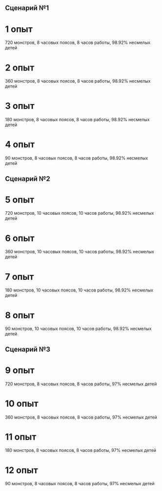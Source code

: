 ## Сценарий №1

# 1 опыт
720 монстров, 8 часовых поясов, 8 часов работы, 98.92% несмелых детей 

# 2 опыт 
360 монстров, 8 часовых поясов, 8 часов работы, 98.92% несмелых детей 

# 3 опыт
180 монстров, 8 часовых поясов, 8 часов работы, 98.92% несмелых детей 

# 4 опыт
90 монстров, 8 часовых поясов, 8 часов работы, 98.92% несмелых детей 


## Сценарий №2
# 5 опыт
720 монстров, 10 часовых поясов, 10 часов работы, 98.92% несмелых детей 
 
# 6 опыт
360 монстров, 10 часовых поясов, 10 часов работы, 98.92% несмелых детей 

# 7 опыт
180 монстров, 10 часовых поясов, 10 часов работы, 98.92% несмелых детей 

# 8 опыт
90 монстров, 10 часовых поясов, 10 часов работы, 98.92% несмелых детей 


## Сценарий №3
# 9 опыт
720 монстров, 8 часовых поясов, 8 часов работы, 97% несмелых детей 

# 10 опыт 
360 монстров, 8 часовых поясов, 8 часов работы, 97% несмелых детей 

# 11 опыт
180 монстров, 8 часовых поясов, 8 часов работы, 97% несмелых детей 

# 12 опыт
90 монстров, 8 часовых поясов, 8 часов работы, 97% несмелых детей 
